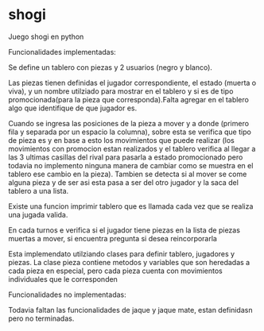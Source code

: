 # shogi
Juego shogi en python

Funcionalidades implementadas:

<p>
Se define un tablero con piezas y 2 usuarios (negro y blanco).

Las piezas tienen definidas el jugador correspondiente, el estado (muerta o viva), y un nombre utilziado para mostrar en el tablero y si es de tipo promocionada(para la pieza que corresponda).Falta agregar en el tablero algo que identifique de que jugador es.

Cuando se ingresa las posiciones de la pieza a mover y a donde (primero fila y separada por un espacio la columna), sobre esta se verifica que tipo de pieza es y en base a esto los movimientos que puede realizar (los movimientos con promocion estan realizados y el tablero verifica al llegar a las 3 ultimas casillas del rival para pasarla a estado promocionado pero todavia no implemento ninguna manera de cambiar como se muestra en el tablero ese cambio en la pieza). Tambien se detecta si al mover se come alguna pieza y de ser asi esta pasa a ser del otro jugador y la saca del tablero a una lista.

Existe una funcion imprimir tablero que es llamada cada vez que se realiza una jugada valida.

En cada turnos e verifica si el jugador tiene piezas en la lista de piezas muertas a mover, si encuentra pregunta si desea reincorporarla

Esta implemendato utilziando clases para definir tablero, jugadores y piezas. La clase pieza contiene metodos y variables que son heredadas a cada pieza en especial, pero cada pieza cuenta con movimientos individuales que le corresponden
</p> 

Funcionalidades no implementadas:

Todavia faltan las funcionalidades de jaque y jaque mate, estan definidasn pero no terminadas.

